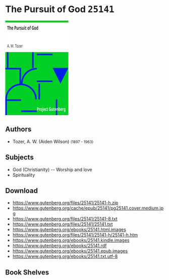 # The Pursuit of God <kbd>25141</kbd>

![](./cover.medium.jpg "")

## Authors


 - Tozer, A. W. (Aiden Wilson) <small>(1897 - 1963)</small>

## Subjects


 - God (Christianity) -- Worship and love
 - Spirituality

## Download


 - https://www.gutenberg.org/files/25141/25141-h.zip
 - https://www.gutenberg.org/cache/epub/25141/pg25141.cover.medium.jpg
 - https://www.gutenberg.org/files/25141/25141-8.txt
 - https://www.gutenberg.org/files/25141/25141.txt
 - https://www.gutenberg.org/ebooks/25141.html.images
 - https://www.gutenberg.org/files/25141/25141-h/25141-h.htm
 - https://www.gutenberg.org/ebooks/25141.kindle.images
 - https://www.gutenberg.org/ebooks/25141.rdf
 - https://www.gutenberg.org/ebooks/25141.epub.images
 - https://www.gutenberg.org/ebooks/25141.txt.utf-8

## Book Shelves


